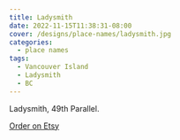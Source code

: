 ```yaml
---
title: Ladysmith
date: 2022-11-15T11:38:31-08:00
cover: /designs/place-names/ladysmith.jpg
categories:
  - place names
tags:
  - Vancouver Island
  - Ladysmith
  - BC
---
```



Ladysmith, 49th Parallel.

<!--more-->
[Order on Etsy](https://www.etsy.com/ca/listing/1617408591/ladysmith-coordinates-t-shirt)
